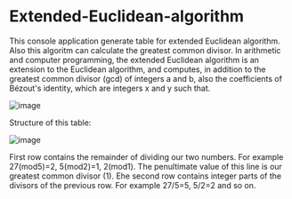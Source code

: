 # Extended-Euclidean-algorithm
This console application generate table for extended Euclidean algorithm.
Also this algoritm can calculate the greatest common divisor.
In arithmetic and computer programming, the extended Euclidean algorithm is an extension to the Euclidean algorithm, and computes, in addition to the greatest common divisor (gcd) of integers a and b, also the coefficients of Bézout's identity, which are integers x and y such that.

![image](https://user-images.githubusercontent.com/106281054/170527130-a459aff6-3dba-4a49-a02a-d79fe589d398.png)

Structure of this table:

![image](https://user-images.githubusercontent.com/106281054/170527361-04eac230-4eea-4212-abbd-10e49cea0e32.png)

First row contains the remainder of dividing our two numbers.
For example 27(mod5)=2, 5(mod2)=1, 2(mod1).
The penultimate value of this line is our greatest common divisor (1).
Еhe second row contains integer parts of the divisors of the previous row.
For example 27/5=5, 5/2=2 and so on.
